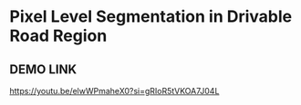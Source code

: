 # Pixel Level Segmentation in Drivable Road Region
## DEMO LINK
https://youtu.be/elwWPmaheX0?si=gRIoR5tVKOA7J04L

